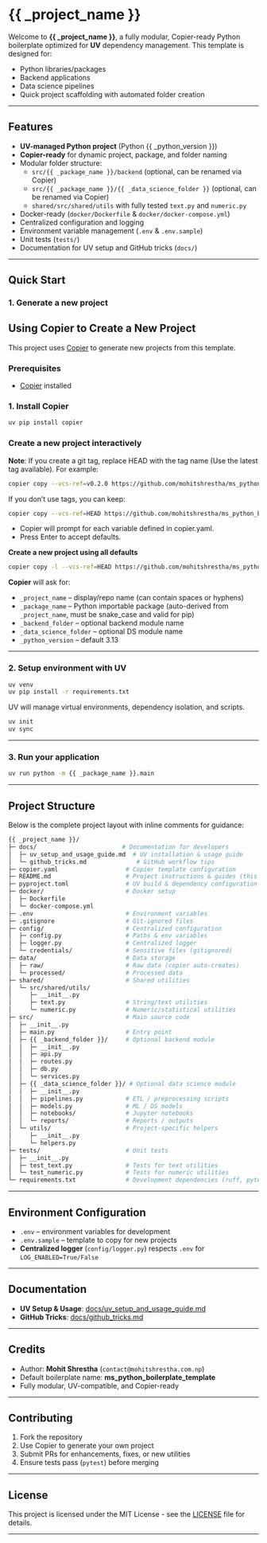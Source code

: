 # {{ _project_name }}

Welcome to **{{ _project_name }}**, a fully modular, Copier-ready Python boilerplate optimized for **UV** dependency management. This template is designed for:

- Python libraries/packages
- Backend applications
- Data science pipelines
- Quick project scaffolding with automated folder creation

---

## Features

- **UV-managed Python project** (Python {{ _python_version }})
- **Copier-ready** for dynamic project, package, and folder naming
- Modular folder structure:
  - `src/{{ _package_name }}/backend` (optional, can be renamed via Copier)
  - `src/{{ _package_name }}/{{ _data_science_folder }}` (optional, can be renamed via Copier)
  - `shared/src/shared/utils` with fully tested `text.py` and `numeric.py`
- Docker-ready (`docker/Dockerfile` & `docker/docker-compose.yml`)
- Centralized configuration and logging
- Environment variable management (`.env` & `.env.sample`)
- Unit tests (`tests/`)
- Documentation for UV setup and GitHub tricks (`docs/`)

---

## Quick Start

### 1. Generate a new project

## Using Copier to Create a New Project

This project uses [Copier](https://copier.readthedocs.io/) to generate new projects from this template.

### Prerequisites

- [Copier](https://copier.readthedocs.io/en/stable/installation/) installed 

### 1. Install Copier

```bash
uv pip install copier
```

### Create a new project interactively

**Note**:
If you create a git tag, replace HEAD with the tag name (Use the latest tag available). For example:

```bash
copier copy --vcs-ref=v0.2.0 https://github.com/mohitshrestha/ms_python_boilerplate_template.git ./my_new_project
```

If you don’t use tags, you can keep:
```bash
copier copy --vcs-ref=HEAD https://github.com/mohitshrestha/ms_python_boilerplate_template.git ./my_new_project
```

- Copier will prompt for each variable defined in copier.yaml.
- Press Enter to accept defaults.

**Create a new project using all defaults**

```bash
copier copy -l --vcs-ref=HEAD https://github.com/mohitshrestha/ms_python_boilerplate_template.git ./my_new_project
```

**Copier** will ask for:
- `_project_name` – display/repo name (can contain spaces or hyphens)
- `_package_name` – Python importable package (auto-derived from `_project_name`, must be snake_case and valid for pip)
- `_backend_folder` – optional backend module name
- `_data_science_folder` – optional DS module name
- `_python_version` – default 3.13

---

### 2. Setup environment with UV

```bash
uv venv
uv pip install -r requirements.txt
```

UV will manage virtual environments, dependency isolation, and scripts.

```bash
uv init
uv sync
```

---

### 3. Run your application

```bash
uv run python -m {{ _package_name }}.main
```

---

## Project Structure

Below is the complete project layout with inline comments for guidance:

```bash
{{ _project_name }}/
├─ docs/                        # Documentation for developers
│  ├─ uv_setup_and_usage_guide.md  # UV installation & usage guide
│  └─ github_tricks.md              # GitHub workflow tips
├─ copier.yaml                   # Copier template configuration
├─ README.md                     # Project instructions & guides (this file)
├─ pyproject.toml                # UV build & dependency configuration
├─ docker/                       # Docker setup
│  ├─ Dockerfile
│  └─ docker-compose.yml
├─ .env                          # Environment variables
├─ .gitignore                    # Git-ignored files
├─ config/                       # Centralized configuration
│  ├─ config.py                  # Paths & env variables
│  ├─ logger.py                  # Centralized logger
│  └─ credentials/               # Sensitive files (gitignored)
├─ data/                         # Data storage
│  ├─ raw/                       # Raw data (copier auto-creates)
│  └─ processed/                 # Processed data
├─ shared/                       # Shared utilities
│  └─ src/shared/utils/
│     ├─ __init__.py
│     ├─ text.py                 # String/text utilities
│     └─ numeric.py              # Numeric/statistical utilities
├─ src/                          # Main source code
│  ├─ __init__.py
│  ├─ main.py                    # Entry point
│  ├─ {{ _backend_folder }}/     # Optional backend module
│  │  ├─ __init__.py
│  │  ├─ api.py
│  │  ├─ routes.py
│  │  ├─ db.py
│  │  └─ services.py
│  ├─ {{ _data_science_folder }}/ # Optional data science module
│  │  ├─ __init__.py
│  │  ├─ pipelines.py            # ETL / preprocessing scripts
│  │  ├─ models.py               # ML / DS models
│  │  ├─ notebooks/              # Jupyter notebooks
│  │  └─ reports/                # Reports / outputs
│  └─ utils/                     # Project-specific helpers
│     ├─ __init__.py
│     └─ helpers.py
├─ tests/                        # Unit tests
│  ├─ __init__.py
│  ├─ test_text.py               # Tests for text utilities
│  └─ test_numeric.py            # Tests for numeric utilities
└─ requirements.txt              # Development dependencies (ruff, pytest, etc.)
```

---

## Environment Configuration

- `.env` – environment variables for development
- `.env.sample` – template to copy for new projects
- **Centralized logger** (`config/logger.py`) respects `.env` for `LOG_ENABLED=True/False`

---

## Documentation

- **UV Setup & Usage**: [docs/uv_setup_and_usage_guide.md](docs/uv_setup_and_usage_guide.md)
- **GitHub Tricks**: [docs/github_tricks.md](docs/github_tricks.md)

---

## Credits

- Author: **Mohit Shrestha** (`contact@mohitshrestha.com.np`)
- Default boilerplate name: **ms_python_boilerplate_template**
- Fully modular, UV-compatible, and Copier-ready

---

## Contributing

1. Fork the repository
2. Use Copier to generate your own project
3. Submit PRs for enhancements, fixes, or new utilities
4. Ensure tests pass (`pytest`) before merging

---

## License

This project is licensed under the MIT License - see the [LICENSE](LICENSE) file for details.

---
